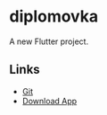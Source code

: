 # diplomovka

A new Flutter project.

## Links

- [Git](https://github.com/MarosLuk/SoftHat)
- [Download App](https://drive.google.com/file/d/1rKoAJpMwFG-2xHF-nM02T7qEKdgrokIQ/view)


